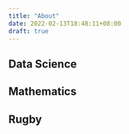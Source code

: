```yaml
---
title: "About"
date: 2022-02-13T18:48:11+08:00
draft: true
---
```


## Data Science

## Mathematics

## Rugby